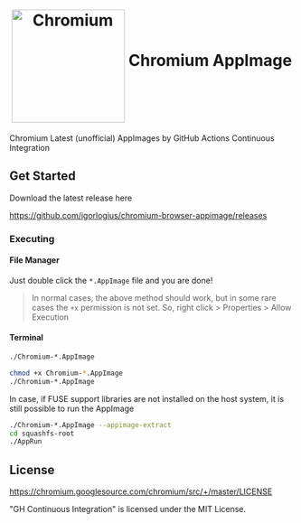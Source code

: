 <h1 align="center">
	<img src="https://www.chromium.org/_/rsrc/1438879449147/config/customLogo.gif?revision=3" alt="Chromium" height=200 width=200 align="middle">
	Chromium AppImage
</h1>

Chromium Latest (unofficial) AppImages by GitHub Actions Continuous Integration

## Get Started

Download the latest release here

https://github.com/igorlogius/chromium-browser-appimage/releases


### Executing
#### File Manager
Just double click the `*.AppImage` file and you are done!

> In normal cases, the above method should work, but in some rare cases
the `+x` permission is not set. So, right click > Properties > Allow Execution

#### Terminal 
```bash
./Chromium-*.AppImage
```
```bash
chmod +x Chromium-*.AppImage
./Chromium-*.AppImage
```

In case, if FUSE support libraries are not installed on the host system, it is 
still possible to run the AppImage

```bash
./Chromium-*.AppImage --appimage-extract
cd squashfs-root
./AppRun
```

## License
https://chromium.googlesource.com/chromium/src/+/master/LICENSE

"GH Continuous Integration" is licensed under the MIT License. 
